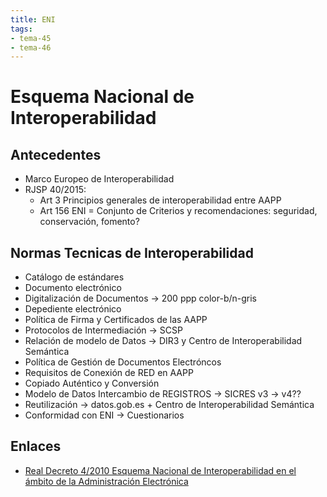 ```yaml
---
title: ENI
tags:
- tema-45
- tema-46
---
```

# Esquema Nacional de Interoperabilidad

## Antecedentes
* Marco Europeo de Interoperabilidad
* RJSP 40/2015:
    * Art 3 Principios generales de interoperabilidad entre AAPP
    * Art 156 ENI = Conjunto de Criterios y recomendaciones: seguridad, conservación, fomento?

## Normas Tecnicas de Interoperabilidad
* Catálogo de estándares
* Documento electrónico
* Digitalización de Documentos -> 200 ppp color-b/n-gris
* Depediente electrónico
* Política de Firma y Certificados de las AAPP
* Protocolos de Intermediación -> SCSP
* Relación de modelo de Datos -> DIR3 y Centro de Interoperabilidad Semántica
* Política de Gestión de Documentos Electróncos
* Requisitos de Conexión de RED en AAPP
* Copiado Auténtico y Conversión
* Modelo de Datos Intercambio de REGISTROS -> SICRES v3 -> v4??
* Reutilización -> datos.gob.es + Centro de Interoperabilidad Semántica
* Conformidad con ENI -> Cuestionarios

## Enlaces

* [Real Decreto 4/2010 Esquema Nacional de Interoperabilidad en el ámbito de la Administración Electrónica](https://www.boe.es/buscar/act.php?id=BOE-A-2010-1331)